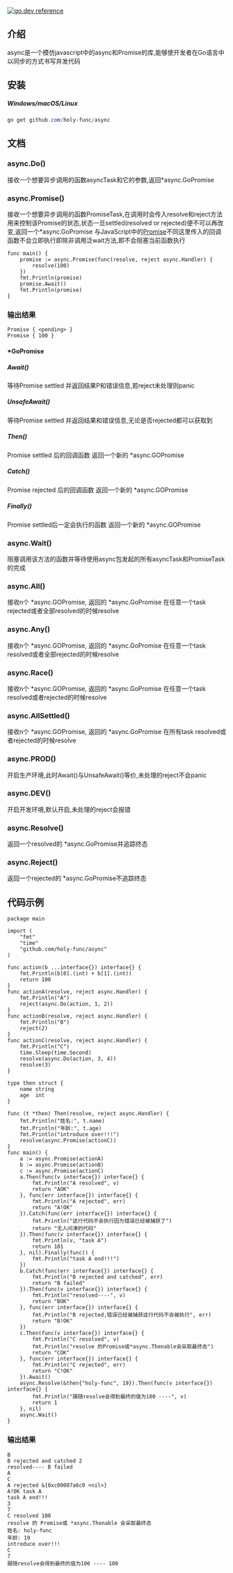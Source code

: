 [![go.dev reference](https://img.shields.io/badge/go.dev-reference-007d9c?logo=go&logoColor=white&style=flat-square)](https://pkg.go.dev/github.com/holy-func/async?tab=doc) 

介绍
------------

async是一个模仿javascript中的async和Promise的库,能够使开发者在Go语言中以同步的方式书写并发代码


安装
------------

##### Windows/macOS/Linux

```powershell
go get github.com/holy-func/async
```

文档
------------
### async.Do()
接收一个想要异步调用的函数asyncTask和它的参数,返回*async.GoPromise

### async.Promise()
接收一个想要异步调用的函数PromiseTask,在调用时会传入resolve和reject方法用来控制该Promise的状态,状态一旦settled(resolved or rejected)便不可以再改变,返回一个*async.GoPromise 与JavaScript中的[Promise](https://developer.mozilla.org/zh-CN/docs/Web/JavaScript/Reference/Global_Objects/Promise "Javascript Promise MDN")不同这里传入的回调函数不会立即执行即除非调用泛wait方法,即不会阻塞当前函数执行

```golang
func main() {
	promise := async.Promise(func(resolve, reject async.Handler) {
		resolve(100)
	})
	fmt.Println(promise)
	promise.Await()
	fmt.Println(promise)
}
```

### 输出结果
```
Promise { <pending> }
Promise { 100 }
```
#### *GoPromise

##### Await()
等待Promise settled 并返回结果P和错误信息,若reject未处理则panic
##### UnsafeAwait()
等待Promise settled 并返回结果和错误信息,无论是否rejected都可以获取到
##### Then()
Promise settled 后的回调函数 返回一个新的 *async.GOPromise
##### Catch() 
Promise rejected 后的回调函数 返回一个新的 *async.GOPromise
##### Finally() 
Promise settled后一定会执行的函数 返回一个新的 *async.GOPromise
### async.Wait()
阻塞调用该方法的函数并等待使用async包发起的所有asyncTask和PromiseTask的完成
### async.All()
接收n个 *async.GOPromise, 返回的 *async.GoPromise 在任意一个task rejected或者全部resolved的时候resolve
### async.Any()
接收n个 *async.GOPromise, 返回的 *async.GoPromise 在任意一个task resolved或者全部rejected的时候resolve
### async.Race()
接收n个 *async.GOPromise, 返回的 *async.GoPromise 在任意一个task resolved或者rejected的时候resolve
### async.AllSettled()
接收n个 *async.GOPromise, 返回的 *async.GoPromise 在所有task resolved或者rejected的时候resolve
### async.PROD()
开启生产环境,此时Await()与UnsafeAwait()等价,未处理的reject不会panic
### async.DEV()
开启开发环境,默认开启,未处理的reject会报错
### async.Resolve()
返回一个resolved的 *async.GoPromise并追踪终态
### async.Reject()
返回一个rejected的 *async.GoPromise不追踪终态

代码示例
------------

```golang
package main

import (
	"fmt"
	"time"
	"github.com/holy-func/async"
)

func action(b ...interface{}) interface{} {
	fmt.Println(b[0].(int) + b[1].(int))
	return 100
}
func actionA(resolve, reject async.Handler) {
	fmt.Println("A")
	reject(async.Do(action, 1, 2))
}
func actionB(resolve, reject async.Handler) {
	fmt.Println("B")
	reject(2)
}
func actionC(resolve, reject async.Handler) {
	fmt.Println("C")
	time.Sleep(time.Second)
	resolve(async.Do(action, 3, 4))
	resolve(3)
}

type then struct {
	name string
	age  int
}

func (t *then) Then(resolve, reject async.Handler) {
	fmt.Println("姓名:", t.name)
	fmt.Println("年龄:", t.age)
	fmt.Println("introduce over!!!")
	resolve(async.Promise(actionC))
}
func main() {
	a := async.Promise(actionA)
	b := async.Promise(actionB)
	c := async.Promise(actionC)
	a.Then(func(v interface{}) interface{} {
		fmt.Println("A resolved", v)
		return "AOK"
	}, func(err interface{}) interface{} {
		fmt.Println("A rejected", err)
		return "A!OK"
	}).Catch(func(err interface{}) interface{} {
		fmt.Println("这行代码不会执行因为错误已经被捕获了")
		return "无人问津的代码"
	}).Then(func(v interface{}) interface{} {
		fmt.Println(v, "task A")
		return 101
	}, nil).Finally(func() {
		fmt.Println("task A end!!!")
	})
	b.Catch(func(err interface{}) interface{} {
		fmt.Println("B rejected and catched", err)
		return "B failed"
	}).Then(func(v interface{}) interface{} {
		fmt.Println("resolved----", v)
		return "BOK"
	}, func(err interface{}) interface{} {
		fmt.Println("B rejected,错误已经被捕获这行代码不会被执行", err)
		return "B!OK"
	})
	c.Then(func(v interface{}) interface{} {
		fmt.Println("C resolved", v)
		fmt.Println("resolve 的Promise或*async.Thenable会采取最终态")
		return "COK"
	}, func(err interface{}) interface{} {
		fmt.Println("C rejected", err)
		return "C!OK"
	}).Await()
	async.Resolve(&then{"holy-func", 19}).Then(func(v interface{}) interface{} {
		fmt.Println("跟随resolve会得到最终的值为100 ----", v)
		return 1
	}, nil)
	async.Wait()
}
```
### 输出结果
```
B
B rejected and catched 2
resolved---- B failed
A
C
A rejected &{0xc00007a6c0 <nil>}
A!OK task A
task A end!!!
3
7
C resolved 100
resolve 的 Promise或 *async.Thenable 会采取最终态
姓名: holy-func
年龄: 19
introduce over!!!
C
7
跟随resolve会得到最终的值为100 ---- 100
```
